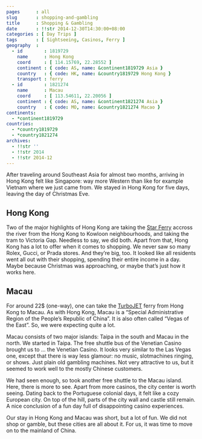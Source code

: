 ```yaml
---
pages      : all
slug       : shopping-and-gambling
title      : Shopping & Gambling
date       : !!str 2014-12-30T14:30:00+08:00
categories : [ Day Trips ]
tags       : [ Sightseeing, Casinos, Ferry ]
geography  :
  - id        : 1819729
    name      : Hong Kong
    coord     : [ 114.15769, 22.28552 ]
    continent : { code: AS, name: &continent1819729 Asia }
    country   : { code: HK, name: &country1819729 Hong Kong }
    transport : ferry
  - id        : 1821274
    name      : Macau
    coord     : [ 113.54611, 22.20056 ]
    continent : { code: AS, name: &continent1821274 Asia }
    country   : { code: MO, name: &country1821274 Macao }
continents:
  - *continent1819729
countries:
  - *country1819729
  - *country1821274
archives:
  - !!str ''
  - !!str 2014
  - !!str 2014-12
---
```


After traveling around Southeast Asia for almost two months, arriving in Hong Kong felt like Singapore: way more Western than like for example Vietnam where we just came from. We stayed in Hong Kong for five days, leaving the day of Christmas Eve.

## Hong Kong
Two of the major highlights of Hong Kong are taking the [Star Ferry](http://www.starferry.com.hk/en/home) accross the river from the Hong Kong to Kowloon neighbourhoods, and taking the tram to Victoria Gap. Needless to say, we did both. Apart from that, Hong Kong has a lot to offer when it comes to shopping. We never saw so many Rolex, Gucci, or Prada stores. And they’re big, too. It looked like all residents went all out with their shopping, spending their entire income in a day. Maybe because Christmas was approaching, or maybe that’s just how it works here.

## Macau
For around 22$ (one-way), one can take the [TurboJET](http://www.turbojet.com.hk/en/) ferry from Hong Kong to Macau. As with Hong Kong, Macau is a “Special Administrative Region of the People’s Republic of China”. It is also often called “Vegas of the East”. So, we were expecting quite a lot.

Macau consists of two major islands: Taipa in the south and Macau in the north. We started in Taipa. The free shuttle bus of the Venetian Casino brought us to … the Venetian Casino. It looks very similar to the Las Vegas one, except that there is way less glamour: no music, slotmachines ringing, or shows. Just plain old gambling machines. Not very attractive to us, but it seemed to work well to the mostly Chinese customers.

We had seen enough, so took another free shuttle to the Macau island. Here, there is more to see. Apart from more casinos, the city center is worth seeing. Dating back to the Portuguese colonial days, it felt like a cozy European city. On top of the hill, parts of the city wall and castle still remain. A nice conclusion of a fun day full of disappointing casino experiences.

Our stay in Hong Kong and Macau was short, but a lot of fun. We did not shop or gamble, but these cities are all about it. For us, it was time to move on to the mainland of China.